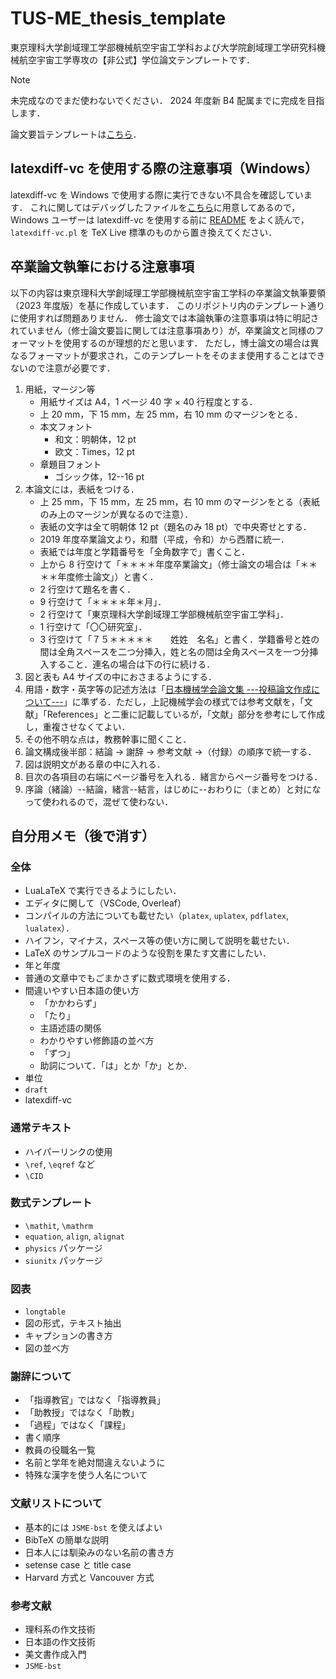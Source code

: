 # TUS-ME_thesis_template

東京理科大学創域理工学部機械航空宇宙工学科および大学院創域理工学研究科機械航空宇宙工学専攻の【非公式】学位論文テンプレートです．

> [!NOTE]
> 未完成なのでまだ使わないでください．
> 2024 年度新 B4 配属までに完成を目指します．

論文要旨テンプレートは[こちら](https://github.com/Yuki-MATSUKAWA/TUS-ME_thesis_abstract)．

## latexdiff-vc を使用する際の注意事項（Windows）

latexdiff-vc を Windows で使用する際に実行できない不具合を確認しています．
これに関してはデバッグしたファイルを[こちら](https://github.com/Yuki-MATSUKAWA/latexdiff-vc_windows)に用意してあるので，Windows ユーザーは latexdiff-vc を使用する前に [README](https://github.com/Yuki-MATSUKAWA/latexdiff-vc_windows?tab=readme-ov-file#readme) をよく読んで，`latexdiff-vc.pl` を TeX Live 標準のものから置き換えてください．

## 卒業論文執筆における注意事項

以下の内容は東京理科大学創域理工学部機械航空宇宙工学科の卒業論文執筆要領（2023 年度版）を基に作成しています．
このリポジトリ内のテンプレート通りに使用すれば問題ありません．
修士論文では本論執筆の注意事項は特に明記されていません（修士論文要旨に関しては注意事項あり）が，卒業論文と同様のフォーマットを使用するのが理想的だと思います．
ただし，博士論文の場合は異なるフォーマットが要求され，このテンプレートをそのまま使用することはできないので注意が必要です．

1. 用紙，マージン等
    * 用紙サイズは A4，1 ページ 40 字 × 40 行程度とする．
    * 上 20 mm，下 15 mm，左 25 mm，右 10 mm のマージンをとる．
    * 本文フォント
        * 和文：明朝体，12 pt
        * 欧文：Times，12 pt
    * 章題目フォント
        * ゴシック体，12--16 pt
2. 本論文には，表紙をつける．
    * 上 25 mm，下 15 mm，左 25 mm，右 10 mm のマージンをとる（表紙のみ上のマージンが異なるので注意）．
    * 表紙の文字は全て明朝体 12 pt（題名のみ 18 pt）で中央寄せとする．
    * 2019 年度卒業論文より，和暦（平成，令和）から西暦に統一．
    * 表紙では年度と学籍番号を「全角数字で」書くこと．
    * 上から 8 行空けて「＊＊＊＊年度卒業論文」（修士論文の場合は「＊＊＊＊年度修士論文」）と書く．
    * 2 行空けて題名を書く．
    * 9 行空けて「＊＊＊＊年＊月」．
    * 2 行空けて「東京理科大学創域理工学部機械航空宇宙工学科」．
    * 1 行空けて「〇〇研究室」．
    * 3 行空けて「７５＊＊＊＊＊　　姓姓　名名」と書く．学籍番号と姓の間は全角スペースを二つ分挿入，姓と名の間は全角スペースを一つ分挿入すること．連名の場合は下の行に続ける．
3. 図と表も A4 サイズの中におさまるようにする．
4. 用語・数字・英字等の記述方法は「[日本機械学会論文集 ---投稿論文作成について---](https://www.jsme.or.jp/publish/Japanese-conference-Template-mihon.pdf)」に準ずる．ただし，上記機械学会の様式では参考文献を，「文献」「References」と二重に記載しているが，「文献」部分を参考にして作成し，重複させなくてよい．
5. その他不明な点は，教務幹事に聞くこと．
6. 論文構成後半部：結論 → 謝辞 → 参考文献 →（付録）の順序で統一する．
7. 図は説明文がある章の中に入れる．
8. 目次の各項目の右端にページ番号を入れる．緒言からページ番号をつける．
9. 序論（緒論）--結論，緒言--結言，はじめに--おわりに（まとめ）と対になって使われるので，混ぜて使わない．

## 自分用メモ（後で消す）

### 全体

* LuaLaTeX で実行できるようにしたい．
* エディタに関して（VSCode, Overleaf）
* コンパイルの方法についても載せたい（`platex`, `uplatex`, `pdflatex`, `lualatex`）．
* ハイフン，マイナス，スペース等の使い方に関して説明を載せたい．
* LaTeX のサンプルコードのような役割を果たす文書にしたい．
* 年と年度
* 普通の文章中でもごまかさずに数式環境を使用する．
* 間違いやすい日本語の使い方
    * 「かかわらず」
    * 「たり」
    * 主語述語の関係
    * わかりやすい修飾語の並べ方
    * 「ずつ」
    * 助詞について．「は」とか「か」とか．
* 単位
* `draft`
* latexdiff-vc

### 通常テキスト

* ハイパーリンクの使用
* `\ref`, `\eqref` など
* `\CID`

### 数式テンプレート

* `\mathit`, `\mathrm`
* `equation`, `align`, `alignat`
* `physics` パッケージ
* `siunitx` パッケージ

### 図表

* `longtable`
* 図の形式，テキスト抽出
* キャプションの書き方
* 図の並べ方

### 謝辞について

* 「指導教官」ではなく「指導教員」
* 「助教授」ではなく「助教」
* 「過程」ではなく「課程」
* 書く順序
* 教員の役職名一覧
* 名前と学年を絶対間違えないように
* 特殊な漢字を使う人名について

### 文献リストについて

* 基本的には `JSME-bst` を使えばよい
* BibTeX の簡単な説明
* 日本人には馴染みのない名前の書き方
* setense case と title case
* Harvard 方式と Vancouver 方式

### 参考文献

* 理科系の作文技術
* 日本語の作文技術
* 美文書作成入門
* `JSME-bst`


